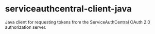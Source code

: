 # serviceauthcentral-client-java

Java client for requesting tokens from the ServiceAuthCentral OAuth 2.0 authorization server.

